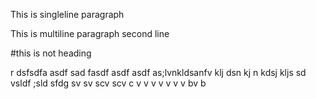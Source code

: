 This is singleline paragraph

This is multiline paragraph
second line

#this is not heading

r    dsfsdfa asdf sad fasdf asdf asdf as;lvnkldsanfv klj dsn kj n kdsj kljs 
sd vsldf ;sld 
sfdg 
sv 
sv 
scv 
scv
 c
v 
v
v
v
v
v
v
                                             bv
b
